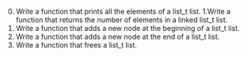 0. Write a function that prints all the elements of a list_t list.
1.Write a function that returns the number of elements in a linked list_t list.
2. Write a function that adds a new node at the beginning of a list_t list.
3. Write a function that adds a new node at the end of a list_t list.
 4. Write a function that frees a list_t list.
